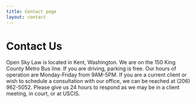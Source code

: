 ```yaml
---
title: Contact page
layout: contact
---
```


# Contact Us

  Open Sky Law is located in Kent, Washington.  We are on the 150 King County Metro Bus line. If you are driving, parking is free.  Our hours of operation are Monday-Friday from  9AM-5PM. If you are a current client or wish to schedule a consultation with our office, we can be reached at (206) 962-5052.  Please give us 24 hours to respond as we may be in a client meeting, in court, or at USCIS.
